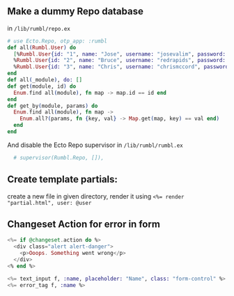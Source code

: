 
## Make a dummy Repo database
in `/lib/rumbl/repo.ex`

```elixir
# use Ecto.Repo, otp_app: :rumbl
def all(Rumbl.User) do
  [%Rumbl.User{id: "1", name: "Jose", username: "josevalim", password: "elixir"},
  %Rumbl.User{id: "2", name: "Bruce", username: "redrapids", password: "7langs"},
  %Rumbl.User{id: "3", name: "Chris", username: "chrismccord", password: "phx"}]
end
def all(_module), do: []
def get(module, id) do
  Enum.find all(module), fn map -> map.id == id end
end
def get_by(module, params) do
  Enum.find all(module), fn map ->
    Enum.all?(params, fn {key, val} -> Map.get(map, key) == val end)
  end
end
```

And disable the Ecto Repo supervisor in `/lib/rumbl/rumbl.ex`
```elixir
  # supervisor(Rumbl.Repo, []),
```

## Create template partials:

create a new file in given directory, render it using `<%= render "partial.html", user: @user`

## Changeset Action for error in form

```elixir
<%= if @changeset.action do %>
  <div class="alert alert-danger">
    <p>Ooops. Something went wrong</p>
  </div>
<% end %>

<%= text_input f, :name, placeholder: "Name", class: "form-control" %>
<%= error_tag f, :name %>

```
